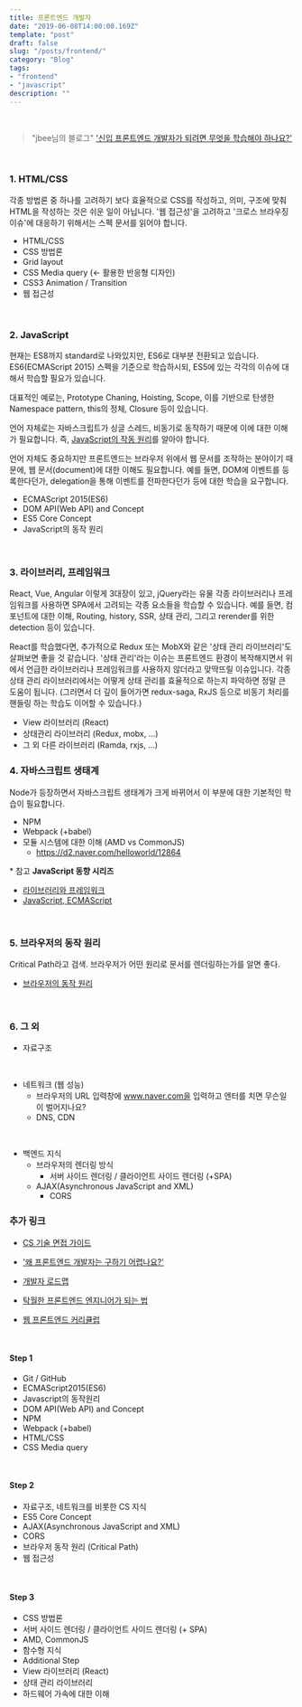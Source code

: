 ```yaml
---
title: 프론트엔드 개발자
date: "2019-06-08T14:00:00.169Z"
template: "post"
draft: false
slug: "/posts/frontend/"
category: "Blog"
tags:
- "frontend"
- "javascript"
description: ""
---
```


<br>

> "jbee님의 블로그" ['신입 프론트엔드 개발자가 되려면 무엇을 학습해야 하나요?'](https://jbee.io/essay/for_junior_frontend_developer/)

<br>

### 1. HTML/CSS

각종 방법론 중 하나를 고려하기 보다 효율적으로 CSS를 작성하고, 의미, 구조에 맞춰 HTML을 작성하는 것은 쉬운 일이 아닙니다. '웹 접근성'을 고려하고 '크로스 브라우징 이슈'에 대응하기 위해서는 스펙 문서를 읽어야 합니다.

- HTML/CSS
- CSS 방법론
- Grid layout
- CSS Media query (<- 활용한 반응형 디자인)
- CSS3 Animation / Transition
- 웹 접근성

<br>

### 2. JavaScript

현재는 ES8까지 standard로 나와있지만, ES6로 대부분 전환되고 있습니다.
ES6(ECMAScript 2015) 스펙을 기준으로 학습하시되, ES5에 있는 각각의 이슈에 대해서 학습할 필요가 있습니다.

대표적인 예로는, Prototype Chaning, Hoisting, Scope, 이를 기반으로 탄생한 Namespace pattern, this의 정체, Closure 등이 있습니다.

언어 자체로는 자바스크립트가 싱글 스레드, 비동기로 동작하기 때문에 이에 대한 이해가 필요합니다. 즉, [JavaScript의 작동 원리](https://asfirstalways.tistory.com/362)를 알아야 합니다.

언어 자체도 중요하지만 프론트엔드는 브라우저 위에서 웹 문서를 조작하는 분야이기 때문에, 웹 문서(document)에 대한 이해도 필요합니다. 예를 들면, DOM에 이벤트를 등록한다던가, delegation을 통해 이벤트를 전파한다던가 등에 대한 학습을 요구합니다.

- ECMAScript 2015(ES6)
- DOM API(Web API) and Concept
- ES5 Core Concept
- JavaScript의 동작 원리

<br>

### 3. 라이브러리, 프레임워크

React, Vue, Angular 이렇게 3대장이 있고, jQuery라는 유물
각종 라이브러리나 프레임워크를 사용하면 SPA에서 고려되는 각종 요소들을 학습할 수 있습니다. 예를 들면, 컴포넌트에 대한 이해, Routing, history, SSR, 상태 관리, 그리고 rerender를 위한 detection 등이 있습니다.

React를 학습했다면, 추가적으로 Redux 또는 MobX와 같은 '상태 관리 라이브러리'도 살펴보면 좋을 것 같습니다. '상태 관리'라는 이슈는 프론트엔드 환경이 복작해지면서 위에서 언급한 라이브러리나 프레임워크를 사용하지 않더라고 맞딱뜨릴 이슈입니다.
각종 상태 관리 라이브러리에서는 어떻게 상태 관리를 효율적으로 하는지 파악하면 정말 큰 도움이 됩니다. (그러면서 더 깊이 들어가면 redux-saga, RxJS 등으로 비동기 처리를 핸들링 하는 학습도 이어할 수 있습니다.)

- View 라이브러리 (React)
- 상태관리 라이브러리 (Redux, mobx, ...)
- 그 외 다른 라이브러리 (Ramda, rxjs, ...)

### 4. 자바스크립트 생태계

Node가 등장하면서 자바스크립트 생태계가 크게 바뀌어서 이 부분에 대한 기본적인 학습이 필요합니다.

- NPM
- Webpack (+babel)
- 모듈 시스템에 대한 이해 (AMD vs CommonJS)
  - https://d2.naver.com/helloworld/12864

\* 참고
**JavaScript 동향 시리즈**
- [라이브러리와 프레임워크](https://d2.naver.com/helloworld/3259111)
- [JavaScript, ECMAScript](https://d2.naver.com/helloworld/7495331)

<br>

### 5. 브라우저의 동작 원리

Critical Path라고 검색. 브라우저가 어떤 원리로 문서를 렌더링하는가를 알면 좋다.
- [브라우저의 동작 원리](https://d2.naver.com/helloworld/59361)

<br>

### 6. 그 외

- 자료구조

<br>

- 네트워크 (웹 성능)
  - 브라우저의 URL 입력창에 www.naver.com을 입력하고 엔터를 치면 무슨일이 벌어지나요?
  - DNS, CDN

<br>

- 백엔드 지식
  - 브라우저의 렌더링 방식
      - 서버 사이드 렌더링 / 클라이언트 사이드 렌더링 (+SPA)
  - AJAX(Asynchronous JavaScript and XML)
      - CORS

### 추가 링크

- [CS 기술 면접 가이드](https://github.com/JaeYeopHan/Interview_Question_for_Beginner)

- ['왜 프론트엔드 개발자는 구하기 어렵나요?'](https://taegon.kim/archives/4810)

- [개발자 로드맵](https://github.com/kamranahmedse/developer-roadmap)

- [탁월한 프론트엔드 엔지니어가 되는 법](https://hyunseob.github.io/2016/02/21/how-to-become-a-great-frontend-engineer/)

- [웹 프론트엔드 커리큘럽](https://github.com/nigayo/front-end-curriculum)

<br>

#### Step 1

- Git / GitHub
- ECMAScript2015(ES6)
- Javascript의 동작원리
- DOM API(Web API) and Concept
- NPM
- Webpack (+babel)
- HTML/CSS
- CSS Media query

<br>

#### Step 2

- 자료구조, 네트워크를 비롯한 CS 지식
- ES5 Core Concept
- AJAX(Asynchronous JavaScript and XML)
- CORS
- 브라우저 동작 원리 (Critical Path)
- 웹 접근성

<br>

#### Step 3

- CSS 방법론
- 서버 사이드 렌더링 / 클라이언트 사이드 렌더링 (+ SPA)
- AMD, CommonJS
- 함수형 지식
- Additional Step
- View 라이브러리 (React)
- 상태 관리 라이브러리
- 하드웨어 가속에 대한 이해
